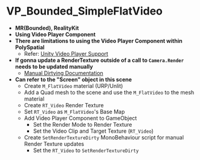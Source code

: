 # VP_Bounded_SimpleFlatVideo

- **MR(Bounded), RealityKit**
- **Using Video Player Component**
- **There are limitations to using the Video Player Component within PolySpatial**
  - Refer: [Unity Video Player Support](https://docs.unity3d.com/Packages/com.unity.polyspatial.visionos@2.2/manual/VideoComponent.html#unity-video-player-support)
- **If gonna update a RenderTexture outside of a call to `Camera.Render` needs to be updated manually**
  - [Manual Dirtying Documentation](https://docs.unity3d.com/Packages/com.unity.polyspatial.visionos@2.2/manual/RenderTextures.html#manual-dirtying)
- **Can refer to the "Screen" object in this scene**
  - Create `M_FlatVideo` material (URP/Unlit)
  - Add a Quad mesh to the scene and use the `M_FlatVideo` to the mesh material
  - Create `RT_Video` Render Texture
  - Set `RT_Video` as `M_FlatVideo`'s Base Map
  - Add Video Player Component to GameObject
    - Set the Render Mode to Render Texture
    - Set the Video Clip and Target Texture (`RT_Video`)
  - Create `SetRenderTextureDirty` MonoBehaviour script for manual Render Texture updates
    - Set the `RT_Video` to `SetRenderTextureDirty`